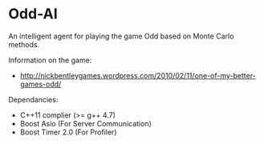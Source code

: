 Odd-AI
======

An intelligent agent for playing the game Odd based on Monte Carlo methods. 

Information on the game:
 * http://nickbentleygames.wordpress.com/2010/02/11/one-of-my-better-games-odd/

Dependancies:
  * C++11 complier (>= g++ 4.7) 
  * Boost Asio (For Server Communication)
  * Boost Timer 2.0 (For Profiler)

